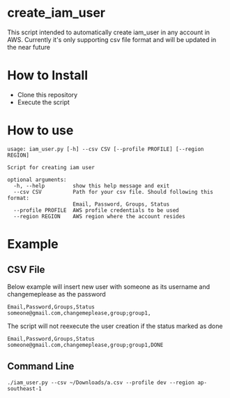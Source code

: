 # create_iam_user

This script intended to automatically create iam_user in any account in AWS. Currently it's only supporting csv file format and will be updated in the near future

# How to Install

* Clone this repository
* Execute the script

# How to use
```
usage: iam_user.py [-h] --csv CSV [--profile PROFILE] [--region REGION]

Script for creating iam user

optional arguments:
  -h, --help         show this help message and exit
  --csv CSV          Path for your csv file. Should following this format:
                     Email, Password, Groups, Status
  --profile PROFILE  AWS profile credentials to be used
  --region REGION    AWS region where the account resides
```

# Example
## CSV File
Below example will insert new user with someone as its username and changemeplease as the password
```
Email,Password,Groups,Status
someone@gmail.com,changemeplease,group;group1,
```

The script will not reexecute the user creation if the status marked as done
```
Email,Password,Groups,Status
someone@gmail.com,changemeplease,group;group1,DONE
```

## Command Line
```./iam_user.py --csv ~/Downloads/a.csv --profile dev --region ap-southeast-1```
